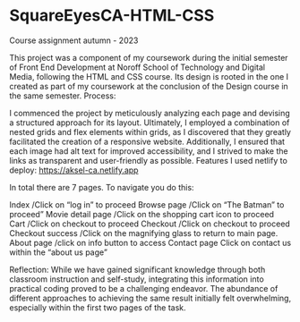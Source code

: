 # SquareEyesCA-HTML-CSS
Course assignment autumn - 2023

This project was a component of my coursework during the initial semester of Front End Development at Noroff School of Technology and Digital Media, following the HTML and CSS course. Its design is rooted in the one I created as part of my coursework at the conclusion of the Design course in the same semester.
Process:

I commenced the project by meticulously analyzing each page and devising a structured approach for its layout. Ultimately, I employed a combination of nested grids and flex elements within grids, as I discovered that they greatly facilitated the creation of a responsive website. Additionally, I ensured that each image had alt text for improved accessibility, and I strived to make the links as transparent and user-friendly as possible.
Features
I used netlify to deploy:
https://aksel-ca.netlify.app

In total there are 7 pages. To navigate you do this:

Index
/Click on “log in” to proceed
Browse page
/Click on “The Batman” to proceed”
Movie detail page
/Click on the shopping cart icon to proceed
Cart
/Click on checkout to proceed
Checkout
/Click on checkout to proceed 
Checkout success
/Click on the magnifying glass to return to main page. 
About page
/click on info button to access
 Contact page
Click on contact us within the “about us page”

Reflection:
While we have gained significant knowledge through both classroom instruction and self-study, integrating this information into practical coding proved to be a challenging endeavor. The abundance of different approaches to achieving the same result initially felt overwhelming, especially within the first two pages of the task.


